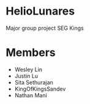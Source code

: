 # HelioLunares
Major group project SEG Kings

# Members
- Wesley Lin
- Justin Lu
- Sita Sethurajan
- KingOfKingsSandev
- Nathan Mani
